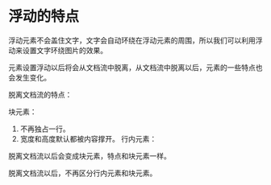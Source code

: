 # 浮动的特点

浮动元素不会盖住文字，文字会自动环绕在浮动元素的周围，所以我们可以利用浮动来设置文字环绕图片的效果。



元素设置浮动以后将会从文档流中脱离，从文档流中脱离以后，元素的一些特点也会发生变化。

脱离文档流的特点：

块元素：

1. 不再独占一行。
2. 宽度和高度默认都被内容撑开。
行内元素：

脱离文档流以后会变成块元素，特点和块元素一样。



脱离文档流以后，不再区分行内元素和块元素。





